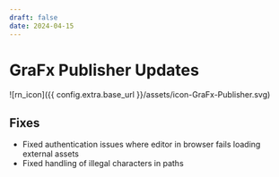 ```yaml
---
draft: false
date: 2024-04-15
---
```


# GraFx Publisher Updates

![rn_icon]({{ config.extra.base_url }}/assets/icon-GraFx-Publisher.svg)

<!-- more -->

## Fixes

- Fixed authentication issues where editor in browser fails loading external assets
- Fixed handling of illegal characters in paths

